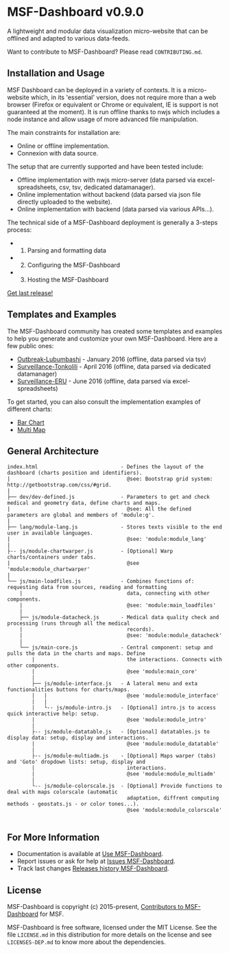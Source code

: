 MSF-Dashboard v0.9.0
====================

A lightweight and modular data visualization micro-website that can be offlined and adapted to various data-feeds.

Want to contribute to MSF-Dashboard? Please read `CONTRIBUTING.md`.


Installation and Usage
----------------------

MSF Dashboard can be deployed in a variety of contexts. It is a micro-website which, in its 'essential' version, does not require more than a web browser (Firefox or equivalent or Chrome or equivalent, IE is support is not guaranteed at the moment). It is run offline thanks to nwjs which includes a node instance and allow usage of more advanced file manipulation.

The main constraints for installation are:
- Online or offline implementation.
- Connexion with data source. 

The setup that are currently supported and have been tested include:
- Offline implementation with nwjs micro-server (data parsed via excel-spreadsheets, csv, tsv, dedicated datamanager).
- Online implementation without backend (data parsed via json file directly uploaded to the website).
- Online implementation with backend (data parsed via various APIs...).

The technical side of a MSF-Dashboard deployment is generally a 3-steps process:
- 1) Parsing and formatting data 
- 2) Configuring the MSF-Dashboard
- 3) Hosting the MSF-Dashboard

[Get last release!](https://github.com/MSF-UK/MSF-Dashboard/releases)

Templates and Examples
----------------------

The MSF-Dashboard community has created some templates and examples to help you generate and customize your own MSF-Dashboard. Here are a few public ones:

+ [Outbreak-Lubumbashi](http://braimbault.github.io/NA) - January 2016 (offline, data parsed via tsv)
+ [Surveillance-Tonkolili](http://braimbault.github.io/MSF-Dashboard_Surveillance-Tonkolili/demo-site/) - April 2016 (offline, data parsed via dedicated datamanager)
+ [Surveillance-ERU](http://braimbault.github.io/NA) - June 2016 (offline, data parsed via excel-spreadsheets)

To get started, you can also consult the implementation examples of different charts:

+ [Bar Chart](http://braimbault.github.io/NA)
+ [Multi Map](http://braimbault.github.io/NA)


General Architecture
--------------------

```
index.html                           - Defines the layout of the dashboard (charts position and identifiers). 
|                                      @see: Bootstrap grid system: http://getbootstrap.com/css/#grid.  
|
├── dev/dev-defined.js               - Parameters to get and check medical and geometry data, define charts and maps.
|                                      @see: All the defined parameters are global and members of 'module:g'.
|
├── lang/module-lang.js              - Stores texts visible to the end user in available languages.
|                                      @see: 'module:module_lang'
|
├-- js/module-chartwarper.js         - [Optional] Warp charts/containers under tabs.
|                                      @see 'module:module_chartwarper'
|
└── js/main-loadfiles.js             - Combines functions of: requesting data from sources, reading and formatting
    |                                  data, connecting with other components.
    |                                  @see: 'module:main_loadfiles'
    |
    ├── js/module-datacheck.js       - Medical data quality check and processing (runs through all the medical
    |                                  records).
    |                                  @see: 'module:module_datacheck'
    |
    └── js/main-core.js              - Central component: setup and pulls the data in the charts and maps. Define  
        |                              the interactions. Connects with other components.
        |                              @see 'module:main_core'
        |
        ├── js/module-interface.js   - A lateral menu and exta functionalities buttons for charts/maps. 
        |   |                          @see 'module:module_interface'
        |   |          
        |   └-- js/module-intro.js   - [Optional] intro.js to access quick interactive help: setup.
        |                              @see 'module:module_intro'
        |
        ├-- js/module-datatable.js   - [Optional] datatables.js to display data: setup, display and interactions.
        |                              @see 'module:module_datatable'
        |
        ├-- js/module-multiadm.js    - [Optional] Maps warper (tabs) and 'Goto' dropdown lists: setup, display and 
        |                              interactions.
        |                              @see 'module:module_multiadm'
        |
        └-- js/module-colorscale.js  - [Optional] Provide functions to deal with maps colorscale (automatic 
                                       adaptation, diffrent computing methods - geostats.js - or color tones...).
                                       @see 'module:module_colorscale'          
    
```

For More Information
--------------------

+ Documentation is available at [Use MSF-Dashboard](https://MSF-UK.github.io/MSF-Dashboard_doc).
+ Report issues or ask for help  at [Issues MSF-Dashboard](https://github.com/MSF-UK/MSF-Dashboard/issues).
+ Track last changes [Releases history MSF-Dashboard](https://github.com/MSF-UK/MSF-Dashboard/releases).

License
-------

MSF-Dashboard is copyright (c) 2015-present, [Contributors to MSF-Dashboard](https://github.com/MSF-UK/MSF-Dashboard/graphs/contributors) for MSF.

MSF-Dashboard is free software, licensed under the MIT License. See the file `LICENSE.md` in this distribution for more details on the license and see `LICENSES-DEP.md` to know more about the dependencies.
